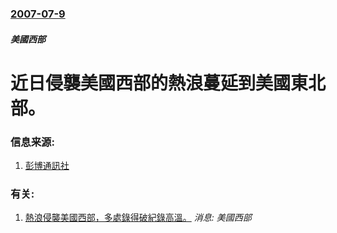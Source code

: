 ### [2007-07-9](/news/2007/07/9/index.md)

##### 美國西部
# 近日侵襲美國西部的熱浪蔓延到美國東北部。




### 信息来源:

1. [彭博通訊社](http://www.bloomberg.com/apps/news?pid=20601087&sid=aOzGnW9bSlkI&refer=home)

### 有关:

1. [熱浪侵襲美國西部，多處錄得破紀錄高溫。](/zh/news/2007/07/6/熱浪侵襲美國西部-多處錄得破紀錄高溫.md) _消息: 美國西部_
